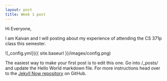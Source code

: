 ```yaml
---
layout: post
title: Week 1 post
---
```


Hi Everyone,

I am Kaivan and I will posting about my experience of attending the CS 371p class this semester.


![_config.yml]({{ site.baseurl }}/images/config.png)

The easiest way to make your first post is to edit this one. Go into /_posts/ and update the Hello World markdown file. For more instructions head over to the [Jekyll Now repository](https://github.com/barryclark/jekyll-now) on GitHub.
